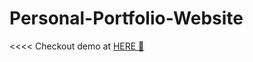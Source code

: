 # Personal-Portfolio-Website
<<<<
Checkout demo at [HERE 🚀](https://cozy-fairy-f94134.netlify.app)
>>>>
